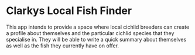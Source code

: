 # Clarkys Local Fish Finder

This app intends to provide a space where local cichlid breeders can create a profile about themselves and the particular cichlid species that they specialise in. They will be able to write a quick summary about themselves as well as the fish they currently have on offer.